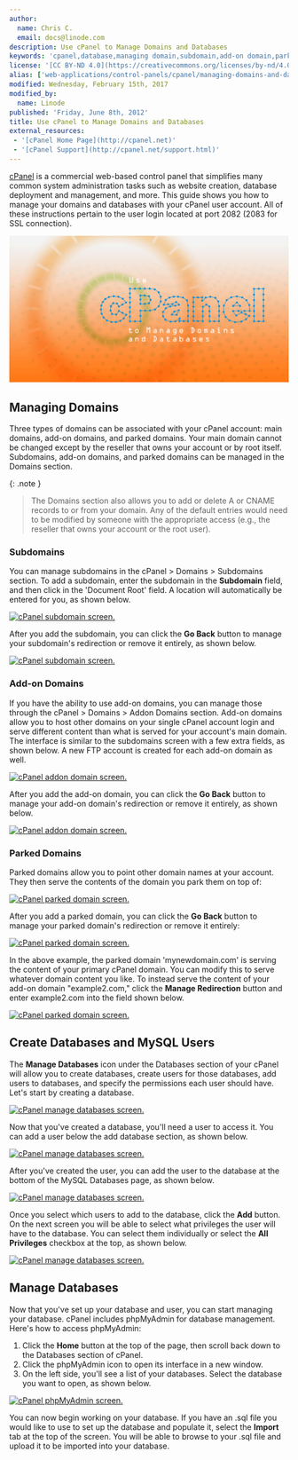 ```yaml
---
author:
  name: Chris C.
  email: docs@linode.com
description: Use cPanel to Manage Domains and Databases
keywords: 'cpanel,database,managing domain,subdomain,add-on domain,parked domain,phpmyadmin,mysql,create database,manage database'
license: '[CC BY-ND 4.0](https://creativecommons.org/licenses/by-nd/4.0)'
alias: ['web-applications/control-panels/cpanel/managing-domains-and-databases/','websites/cms/managing-domains-and-databases/']
modified: Wednesday, February 15th, 2017
modified_by:
  name: Linode
published: 'Friday, June 8th, 2012'
title: Use cPanel to Manage Domains and Databases
external_resources:
 - '[cPanel Home Page](http://cpanel.net)'
 - '[cPanel Support](http://cpanel.net/support.html)'
---
```


[cPanel](http://cpanel.net) is a commercial web-based control panel that simplifies many common system administration tasks such as website creation, database deployment and management, and more. This guide shows you how to manage your domains and databases with your cPanel user account. All of these instructions pertain to the user login located at port 2082 (2083 for SSL connection).

![Use cPanel to Manage Domains and Databases](/docs/assets/use-cpanel-to-manage-domains-and-databases.png "Use cPanel to Manage Domains and Databases")

## Managing Domains

Three types of domains can be associated with your cPanel account: main domains, add-on domains, and parked domains. Your main domain cannot be changed except by the reseller that owns your account or by root itself. Subdomains, add-on domains, and parked domains can be managed in the Domains section.

 {: .note }
>
> The Domains section also allows you to add or delete A or CNAME records to or from your domain. Any of the default entries would need to be modified by someone with the appropriate access (e.g., the reseller that owns your account or the root user).

### Subdomains

You can manage subdomains in the cPanel \> Domains \> Subdomains section. To add a subdomain, enter the subdomain in the **Subdomain** field, and then click in the 'Document Root' field. A location will automatically be entered for you, as shown below.

[![cPanel subdomain screen.](/docs/assets/874-SubAdd.png)](/docs/assets/874-SubAdd.png)

After you add the subdomain, you can click the **Go Back** button to manage your subdomain's redirection or remove it entirely, as shown below.

[![cPanel subdomain screen.](/docs/assets/875-SubMod.png)](/docs/assets/875-SubMod.png)

### Add-on Domains

If you have the ability to use add-on domains, you can manage those through the cPanel \> Domains \> Addon Domains section. Add-on domains allow you to host other domains on your single cPanel account login and serve different content than what is served for your account's main domain. The interface is similar to the subdomains screen with a few extra fields, as shown below. A new FTP account is created for each add-on domain as well.

[![cPanel addon domain screen.](/docs/assets/876-AddAdd.png)](/docs/assets/876-AddAdd.png)

After you add the add-on domain, you can click the **Go Back** button to manage your add-on domain's redirection or remove it entirely, as shown below.

[![cPanel addon domain screen.](/docs/assets/877-AddMod.png)](/docs/assets/877-AddMod.png)

### Parked Domains

Parked domains allow you to point other domain names at your account. They then serve the contents of the domain you park them on top of:

[![cPanel parked domain screen.](/docs/assets/878-AddParked.png)](/docs/assets/878-AddParked.png)

After you add a parked domain, you can click the **Go Back** button to manage your parked domain's redirection or remove it entirely:

[![cPanel parked domain screen.](/docs/assets/879-ParkMod.png)](/docs/assets/879-ParkMod.png)

In the above example, the parked domain 'mynewdomain.com' is serving the content of your primary cPanel domain. You can modify this to serve whatever domain content you like. To instead serve the content of your add-on domain "example2.com," click the **Manage Redirection** button and enter example2.com into the field shown below.

[![cPanel parked domain screen.](/docs/assets/880-ParkOther.png)](/docs/assets/880-ParkOther.png)

## Create Databases and MySQL Users

The **Manage Databases** icon under the Databases section of your cPanel will allow you to create databases, create users for those databases, add users to databases, and specify the permissions each user should have. Let's start by creating a database.

[![cPanel manage databases screen.](/docs/assets/883-AddDB.png)](/docs/assets/883-AddDB.png)

Now that you've created a database, you'll need a user to access it. You can add a user below the add database section, as shown below.

[![cPanel manage databases screen.](/docs/assets/882-AddUser.png)](/docs/assets/882-AddUser.png)

After you've created the user, you can add the user to the database at the bottom of the MySQL Databases page, as shown below.

[![cPanel manage databases screen.](/docs/assets/884-User2DB.png)](/docs/assets/884-User2DB.png)

Once you select which users to add to the database, click the **Add** button. On the next screen you will be able to select what privileges the user will have to the database. You can select them individually or select the **All Privileges** checkbox at the top, as shown below.

[![cPanel manage databases screen.](/docs/assets/881-DBPrivs.png)](/docs/assets/881-DBPrivs.png)

## Manage Databases

Now that you've set up your database and user, you can start managing your database. cPanel includes phpMyAdmin for database management. Here's how to access phpMyAdmin:

1.  Click the **Home** button at the top of the page, then scroll back down to the Databases section of cPanel.
2.  Click the phpMyAdmin icon to open its interface in a new window.
3.  On the left side, you'll see a list of your databases. Select the database you want to open, as shown below.

[![cPanel phpMyAdmin screen.](/docs/assets/885-phpmaside.png)](/docs/assets/885-phpmaside.png)

You can now begin working on your database. If you have an .sql file you would like to use to set up the database and populate it, select the **Import** tab at the top of the screen. You will be able to browse to your .sql file and upload it to be imported into your database.
